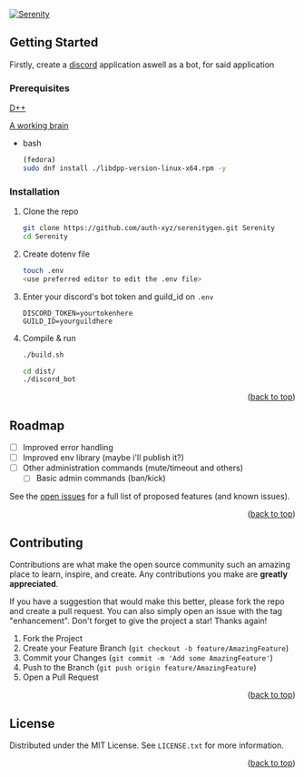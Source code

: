 <a id="readme-top"></a>

<!-- ABOUT THE PROJECT -->
[![Serenity][product-screenshot]](https://auth-xyz.github.io/repositories/serenitygen/banner.png)

<!-- GETTING STARTED -->
## Getting Started

Firstly, create a [discord](https://discord.dev) application aswell as a bot, for said application

### Prerequisites

[D++](https://dpp.dev/installing.html)

[A working brain](https://en.wikipedia.org/wiki/Brain)

* bash
  ```sh
  (fedora)
  sudo dnf install ./libdpp-version-linux-x64.rpm -y
  ```

### Installation

1. Clone the repo
   ```sh
   git clone https://github.com/auth-xyz/serenitygen.git Serenity
   cd Serenity
   ```
2. Create dotenv file
   ```sh
   touch .env
   <use preferred editor to edit the .env file>
   ```

3. Enter your discord's bot token and guild_id on `.env`
   ```env
   DISCORD_TOKEN=yourtokenhere
   GUILD_ID=yourguildhere
   ```
4. Compile & run
   ```sh
   ./build.sh 

   cd dist/
   ./discord_bot
   ```

<p align="right">(<a href="#readme-top">back to top</a>)</p>

<!-- ROADMAP -->
## Roadmap

- [ ] Improved error handling 
- [ ] Improved env library (maybe i'll publish it?)
- [ ] Other administration commands (mute/timeout and others)
    - [ ] Basic admin commands (ban/kick)

See the [open issues](https://github.com/auth-xyz/serenitygen/issues) for a full list of proposed features (and known issues).

<p align="right">(<a href="#readme-top">back to top</a>)</p>



<!-- CONTRIBUTING -->
## Contributing

Contributions are what make the open source community such an amazing place to learn, inspire, and create. Any contributions you make are **greatly appreciated**.

If you have a suggestion that would make this better, please fork the repo and create a pull request. You can also simply open an issue with the tag "enhancement".
Don't forget to give the project a star! Thanks again!

1. Fork the Project
2. Create your Feature Branch (`git checkout -b feature/AmazingFeature`)
3. Commit your Changes (`git commit -m 'Add some AmazingFeature'`)
4. Push to the Branch (`git push origin feature/AmazingFeature`)
5. Open a Pull Request

<p align="right">(<a href="#readme-top">back to top</a>)</p>

<!-- LICENSE -->
## License

Distributed under the MIT License. See `LICENSE.txt` for more information.

<p align="right">(<a href="#readme-top">back to top</a>)</p>


<!-- MARKDOWN LINKS & IMAGES -->
<!-- https://www.markdownguide.org/basic-syntax/#reference-style-links -->
[contributors-shield]: https://img.shields.io/github/contributors/github_username/repo_name.svg?style=for-the-badge
[contributors-url]: https://github.com/github_username/repo_name/graphs/contributors
[forks-shield]: https://img.shields.io/github/forks/github_username/repo_name.svg?style=for-the-badge
[forks-url]: https://github.com/github_username/repo_name/network/members
[stars-shield]: https://img.shields.io/github/stars/github_username/repo_name.svg?style=for-the-badge
[stars-url]: https://github.com/github_username/repo_name/stargazers
[issues-shield]: https://img.shields.io/github/issues/github_username/repo_name.svg?style=for-the-badge
[issues-url]: https://github.com/github_username/repo_name/issues
[license-shield]: https://img.shields.io/github/license/github_username/repo_name.svg?style=for-the-badge
[license-url]: https://github.com/github_username/repo_name/blob/master/LICENSE.txt
[linkedin-shield]: https://img.shields.io/badge/-LinkedIn-black.svg?style=for-the-badge&logo=linkedin&colorB=555
[linkedin-url]: https://linkedin.com/in/linkedin_username
[product-screenshot]: https://auth-xyz.github.io/repositories/serenitygen/banner.png
[CPP]: https://img.shields.io/badge/C++-00599C?style=flat-square&logo=C%2B%2B&logoColor=white
[CPP-url]: https://cplusplus.com/
[React.js]: https://img.shields.io/badge/React-20232A?style=for-the-badge&logo=react&logoColor=61DAFB
[React-url]: https://reactjs.org/
[Vue.js]: https://img.shields.io/badge/Vue.js-35495E?style=for-the-badge&logo=vuedotjs&logoColor=4FC08D
[Vue-url]: https://vuejs.org/
[Angular.io]: https://img.shields.io/badge/Angular-DD0031?style=for-the-badge&logo=angular&logoColor=white
[Angular-url]: https://angular.io/
[Svelte.dev]: https://img.shields.io/badge/Svelte-4A4A55?style=for-the-badge&logo=svelte&logoColor=FF3E00
[Svelte-url]: https://svelte.dev/
[Laravel.com]: https://img.shields.io/badge/Laravel-FF2D20?style=for-the-badge&logo=laravel&logoColor=white
[Laravel-url]: https://laravel.com
[Bootstrap.com]: https://img.shields.io/badge/Bootstrap-563D7C?style=for-the-badge&logo=bootstrap&logoColor=white
[Bootstrap-url]: https://getbootstrap.com
[JQuery.com]: https://img.shields.io/badge/jQuery-0769AD?style=for-the-badge&logo=jquery&logoColor=white
[JQuery-url]: https://jquery.com 
